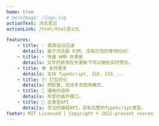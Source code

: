 ```yaml
---
home: true
# heroImage: /logo.svg
actionText: 浏览笔记
actionLink: /html/html语义化

features:
    - title: 💡 服务启动迅速
      details: 基于浏览器 ESM, 没有打包的等待时间!
    - title: ⚡️ 快速 HMR 热更新
      details: 文件的修改在热更新下可以做到实时预览。
    - title: 🛠️ 支持更多
      details: 支持 TypeScript, JSX, CSS ...
    - title: 📦 打包优化
      details: 预配置，支持多页和库模式.
    - title: 🔩 通用的组件
      details: 共享的插件接口。
    - title: 🔑 全类型API
      details: 灵活的编程API，具有完整的TypeScript类型。
footer: MIT Licensed | Copyright © 2021-present reoreo
---
```


